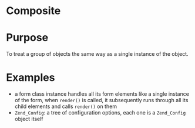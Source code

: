 # Composite

# Purpose

To treat a group of objects the same way as a single instance of the object.

# Examples

* a form class instance handles all its form elements like a single instance of the form, when `render()` is called, it
  subsequently runs through all its child elements and calls `render()` on them
* `Zend_Config`: a tree of configuration options, each one is a `Zend_Config` object itself

